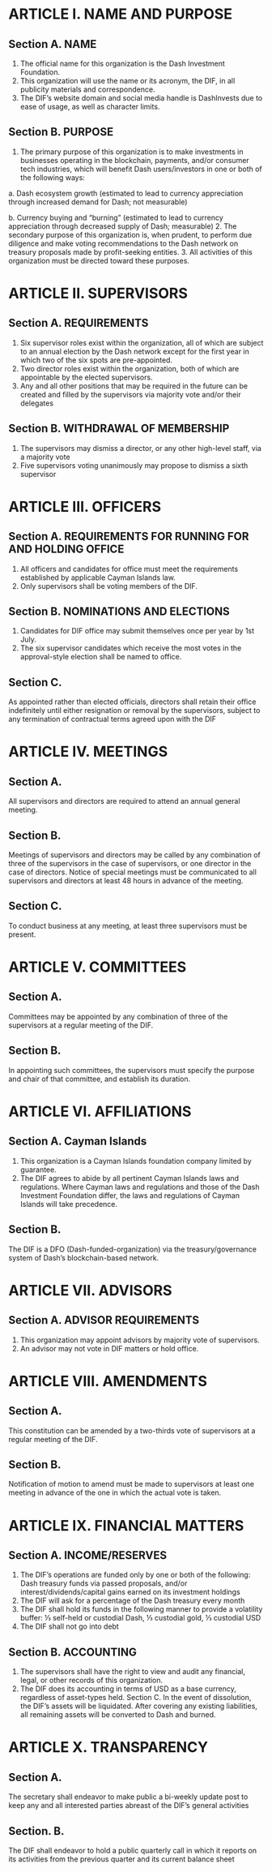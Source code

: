 # ARTICLE I. NAME AND PURPOSE

## Section A. NAME

1.  The official name for this organization is the Dash Investment Foundation.
2.  This organization will use the name or its acronym, the DIF, in all publicity materials and correspondence.
3.  The DIF’s website domain and social media handle is DashInvests due to ease of usage, as well as character limits.

## Section B. PURPOSE

1. The primary purpose of this organization is to make investments in businesses operating in the blockchain, payments, and/or consumer tech industries, which will benefit Dash users/investors in one or both of the following ways:

  a. Dash ecosystem growth (estimated to lead to currency appreciation through increased demand for Dash; not measurable)

  b. Currency buying and “burning” (estimated to lead to currency appreciation through decreased supply of Dash; measurable)
2. The secondary purpose of this organization is, when prudent, to perform due diligence and make voting recommendations to the Dash network on treasury proposals made by profit-seeking entities.
3. All activities of this organization must be directed toward these purposes.


# ARTICLE II. SUPERVISORS

## Section A. REQUIREMENTS

1. Six supervisor roles exist within the organization, all of which are subject to an annual election by the Dash network except for the first year in which two of the six spots are pre-appointed.
2. Two director roles exist within the organization, both of which are appointable by the elected supervisors.
3. Any and all other positions that may be required in the future can be created and filled by the supervisors via majority vote and/or their delegates

## Section B. WITHDRAWAL OF MEMBERSHIP

1. The supervisors may dismiss a director, or any other high-level staff, via a majority vote
2. Five supervisors voting unanimously may propose to dismiss a sixth supervisor

# ARTICLE III. OFFICERS

## Section A. REQUIREMENTS FOR RUNNING FOR AND HOLDING OFFICE

1. All officers and candidates for office must meet the requirements established by applicable Cayman Islands law.
2. Only supervisors shall be voting members of the DIF.

## Section B. NOMINATIONS AND ELECTIONS

1. Candidates for DIF office may submit themselves once per year by 1st July.
2. The six supervisor candidates which receive the most votes in the approval-style election shall be named to office.

## Section C.

As appointed rather than elected officials, directors shall retain their office indefinitely until either resignation or removal by the supervisors, subject to any termination of contractual terms agreed upon with the DIF

# ARTICLE IV. MEETINGS

## Section A.

All supervisors and directors are required to attend an annual general meeting.

## Section B.
Meetings of supervisors and directors may be called by any combination of three of the supervisors in the case of supervisors, or one director in the case of directors. Notice of special meetings must be communicated to all supervisors and directors at least 48 hours in advance of the meeting.

## Section C.

To conduct business at any meeting, at least three supervisors must be present.

# ARTICLE V. COMMITTEES

## Section A.

Committees may be appointed by any combination of three of the supervisors at a regular meeting of the DIF.

## Section B.

In appointing such committees, the supervisors must specify the purpose and chair of that committee, and establish its duration.

# ARTICLE VI. AFFILIATIONS

## Section A. Cayman Islands

1. This organization is a Cayman Islands foundation company limited by guarantee.
2. The DIF agrees to abide by all pertinent Cayman Islands laws and regulations. Where Cayman laws and regulations and those of the Dash Investment Foundation differ, the laws and regulations of Cayman Islands will take precedence.

## Section B.
The DIF is a DFO (Dash-funded-organization) via the treasury/governance system of Dash’s blockchain-based network.

# ARTICLE VII. ADVISORS

## Section A. ADVISOR REQUIREMENTS

1. This organization may appoint advisors by majority vote of supervisors.
2. An advisor may not vote in DIF matters or hold office.

# ARTICLE VIII. AMENDMENTS

## Section A.
This constitution can be amended by a two-thirds vote of supervisors at a regular meeting of the DIF.

## Section B.
Notification of motion to amend must be made to supervisors at least one meeting in advance of the one in which the actual vote is taken.

# ARTICLE IX. FINANCIAL MATTERS
## Section A. INCOME/RESERVES

1. The DIF’s operations are funded only by one or both of the following: Dash treasury funds via passed proposals, and/or interest/dividends/capital gains earned on its investment holdings
2. The DIF will ask for a percentage of the Dash treasury every month
3. The DIF shall hold its funds in the following manner to provide a volatility buffer: ⅓ self-held or custodial Dash, ⅓ custodial gold, ⅓ custodial USD
4. The DIF shall not go into debt

## Section B. ACCOUNTING

1. The supervisors shall have the right to view and audit any financial, legal, or other records of this organization.
2. The DIF does its accounting in terms of USD as a base currency, regardless of asset-types held.
Section C. In the event of dissolution, the DIF’s assets will be liquidated. After covering any existing liabilities, all remaining assets will be converted to Dash and burned.

# ARTICLE X. TRANSPARENCY

## Section A.
The secretary shall endeavor to make public a bi-weekly update post to keep any and all interested parties abreast of the DIF’s general activities
## Section. B.
The DIF shall endeavor to hold a public quarterly call in which it reports on its activities from the previous quarter and its current balance sheet
